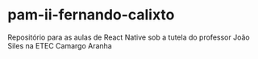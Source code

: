 # pam-ii-fernando-calixto
Repositório para as aulas de React Native sob a tutela do professor João Siles na ETEC Camargo Aranha
